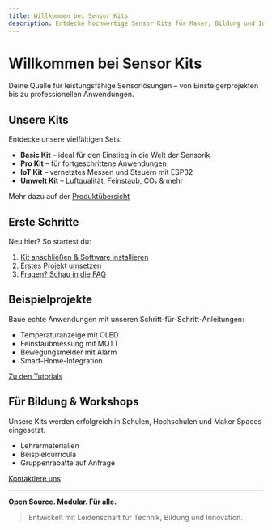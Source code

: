 ```yaml
---
title: Willkommen bei Sensor Kits
description: Entdecke hochwertige Sensor Kits für Maker, Bildung und Industrie.
---
```


# Willkommen bei **Sensor Kits**

Deine Quelle für leistungsfähige Sensorlösungen – von Einsteigerprojekten bis zu professionellen Anwendungen.

## Unsere Kits

Entdecke unsere vielfältigen Sets:

- **Basic Kit** – ideal für den Einstieg in die Welt der Sensorik  
- **Pro Kit** – für fortgeschrittene Anwendungen  
- **IoT Kit** – vernetztes Messen und Steuern mit ESP32  
- **Umwelt Kit** – Luftqualität, Feinstaub, CO₂ & mehr  

Mehr dazu auf der [Produktübersicht](./produts.md)

## Erste Schritte

Neu hier? So startest du:

1. [Kit anschließen & Software installieren](./getting-started.md)  
2. [Erstes Projekt umsetzen](./tutorials.md)  
3. [Fragen? Schau in die FAQ](./faq.md)

## Beispielprojekte

Baue echte Anwendungen mit unseren Schritt-für-Schritt-Anleitungen:

- Temperaturanzeige mit OLED
- Feinstaubmessung mit MQTT
- Bewegungsmelder mit Alarm
- Smart-Home-Integration

[Zu den Tutorials](./tutorials.md)

##  Für Bildung & Workshops

Unsere Kits werden erfolgreich in Schulen, Hochschulen und Maker Spaces eingesetzt.

- Lehrermaterialien
- Beispielcurricula
- Gruppenrabatte auf Anfrage

[Kontaktiere uns](mailto:info@sensorkits.example)

---

**Open Source. Modular. Für alle.**

> Entwickelt mit Leidenschaft für Technik, Bildung und Innovation.
